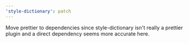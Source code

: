 ```yaml
---
'style-dictionary': patch
---
```


Move prettier to dependencies since style-dictionary isn't really a prettier plugin and a direct dependency seems more accurate here.
